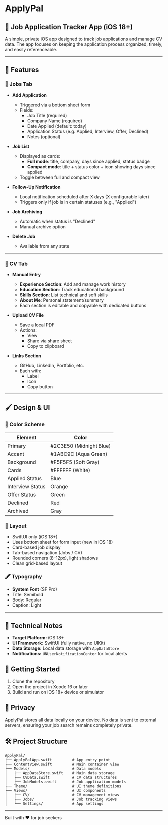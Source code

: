 # ApplyPal

## 📱 Job Application Tracker App (iOS 18+)

A simple, private iOS app designed to track job applications and manage CV data. The app focuses on keeping the application process organized, timely, and easily referenceable.

---

## 🎯 Features

### 🔹 Jobs Tab

- **Add Application**
  - Triggered via a bottom sheet form
  - Fields:
    - Job Title (required)
    - Company Name (required)
    - Date Applied (default: today)
    - Application Status (e.g. Applied, Interview, Offer, Declined)
    - Notes (optional)

- **Job List**
  - Displayed as cards:
    - **Full mode**: title, company, days since applied, status badge
    - **Compact mode**: title + status color + icon showing days since applied
  - Toggle between full and compact view

- **Follow-Up Notification**
  - Local notification scheduled after X days (X configurable later)
  - Triggers only if job is in certain statuses (e.g., "Applied")

- **Job Archiving**
  - Automatic when status is "Declined"
  - Manual archive option

- **Delete Job**
  - Available from any state

---

### 🔹 CV Tab

- **Manual Entry**
  - **Experience Section**: Add and manage work history
  - **Education Section**: Track educational background
  - **Skills Section**: List technical and soft skills
  - **About Me**: Personal statement/summary
  - Each section is editable and copyable with dedicated buttons

- **Upload CV File**
  - Save a local PDF
  - Actions:
    - View
    - Share via share sheet
    - Copy to clipboard

- **Links Section**
  - GitHub, LinkedIn, Portfolio, etc.
  - Each with:
    - Label
    - Icon
    - Copy button

---

## 🖌️ Design & UI

### 🎨 Color Scheme

| Element          | Color                    |
|------------------|--------------------------|
| Primary          | #2C3E50 (Midnight Blue) |
| Accent           | #1ABC9C (Aqua Green)    |
| Background       | #F5F5F5 (Soft Gray)     |
| Cards            | #FFFFFF (White)         |
| Applied Status   | Blue                    |
| Interview Status | Orange                  |
| Offer Status     | Green                   |
| Declined         | Red                     |
| Archived         | Gray                    |

### 🧱 Layout

- SwiftUI only (iOS 18+)
- Uses bottom sheet for form input (new in iOS 18)
- Card-based job display
- Tab-based navigation (Jobs / CV)
- Rounded corners (8–12px), light shadows
- Clean grid-based layout

### 🖋 Typography

- **System Font** (SF Pro)
- Title: Semibold
- Body: Regular
- Caption: Light

---

## 🧰 Technical Notes

- **Target Platform:** iOS 18+
- **UI Framework:** SwiftUI (fully native, no UIKit)
- **Data Storage:** Local data storage with `AppDataStore`
- **Notifications:** `UNUserNotificationCenter` for local alerts

## 🚀 Getting Started

1. Clone the repository
2. Open the project in Xcode 16 or later
3. Build and run on iOS 18+ device or simulator

## 📝 Privacy

ApplyPal stores all data locally on your device. No data is sent to external servers, ensuring your job search remains completely private.

## 🛠️ Project Structure

```
ApplyPal/
├── ApplyPalApp.swift         # App entry point
├── ContentView.swift         # Main container view
├── Models/                   # Data models
│   ├── AppDataStore.swift    # Main data storage
│   ├── CVData.swift          # CV data structures
│   ├── JobModels.swift       # Job application models
├── Theme/                    # UI theme definitions
├── Views/                    # UI components
│   ├── CV/                   # CV management views
│   ├── Jobs/                 # Job tracking views
│   └── Settings/             # App settings
```

---

Built with ❤️ for job seekers
